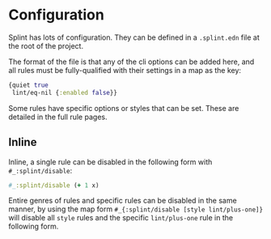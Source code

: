 # Configuration

Splint has lots of configuration. They can be defined in a `.splint.edn` file at the root of the project.

The format of the file is that any of the cli options can be added here, and all rules must be fully-qualified with their settings in a map as the key:

```clojure
{quiet true
 lint/eq-nil {:enabled false}}
```

Some rules have specific options or styles that can be set. These are detailed in the full rule pages.

## Inline

Inline, a single rule can be disabled in the following form with `#_:splint/disable`:

```clojure
#_:splint/disable (+ 1 x)
```

Entire genres of rules and specific rules can be disabled in the same manner, by using the map form `#_{:splint/disable [style lint/plus-one]}` will disable all `style` rules and the specific `lint/plus-one` rule in the following form.
